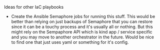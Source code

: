 Ideas for other IaC playbooks

- Create the Ansible Semaphore jobs for running this stuff. This would be better than relying on just backups of Semaphore that you can restore since it can be a touchy process and it's usually all or nothing. But this might rely on the Sempaphore API which is kind app / service specific and you may move to another orchestrator in the future. Would be nice to find one that just uses yaml or something for it's config.
